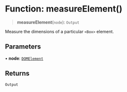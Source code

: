 # Function: measureElement()

> **measureElement**(`node`): `Output`

Measure the dimensions of a particular `<Box>` element.

## Parameters

• **node**: [`DOMElement`](../type-aliases/DOMElement.md)

## Returns

`Output`
